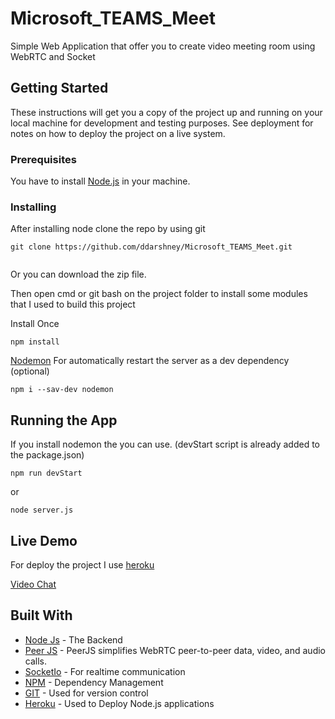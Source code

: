 # Microsoft_TEAMS_Meet


Simple Web Application that offer you to create video meeting room using WebRTC and Socket

## Getting Started

These instructions will get you a copy of the project up and running on your local machine for development and testing purposes. See deployment for notes on how to deploy the project on a live system.

### Prerequisites

You have to install [Node.js](https://nodejs.org/en/) in your machine.

### Installing

After installing node clone the repo by using git

```
git clone https://github.com/ddarshney/Microsoft_TEAMS_Meet.git
       
```

Or you can download the zip file.

Then open cmd or git bash on the project folder to install some modules that I used to build this project

Install Once

```
npm install
```

[Nodemon](https://www.npmjs.com/package/nodemon) For automatically restart the server as a dev dependency (optional)

```
npm i --sav-dev nodemon
```


## Running the App

If you install nodemon the you can use. (devStart script is already added to the package.json)

```
npm run devStart
```

or

```
node server.js
```

## Live Demo

For deploy the project I use [heroku](https://heroku.com)

[Video Chat](https://socialist-beaver-85154.herokuapp.com/)

## Built With

-   [Node Js](https://nodejs.org/en/) - The Backend
-   [Peer JS](https://peerjs.com/) - PeerJS simplifies WebRTC peer-to-peer data, video, and audio calls.
-   [SocketIo](https://socket.io/) - For realtime communication
-   [NPM](https://www.npmjs.com/) - Dependency Management
-   [GIT](https://git-scm.com/) - Used for version control
-   [Heroku](https://heroku.com) - Used to Deploy Node.js applications
